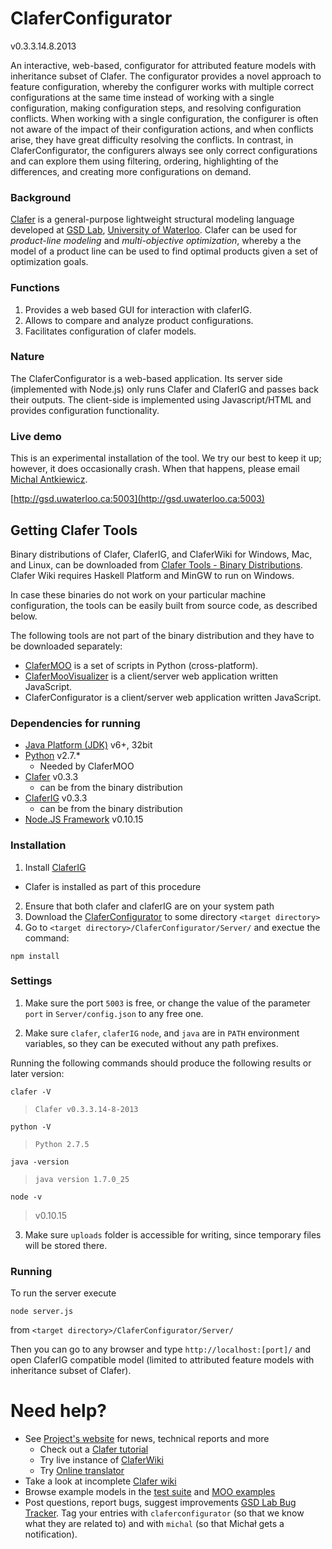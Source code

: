 ClaferConfigurator
==================

v0.3.3.14.8.2013

An interactive, web-based, configurator for attributed feature models with inheritance subset of Clafer.
The configurator provides a novel approach to feature configuration, whereby the configurer works with multiple correct configurations at the same time instead of working with a single configuration, making configuration steps, and resolving configuration conflicts. 
When working with a single configuration, the configurer is often not aware of the impact of their configuration actions, and when conflicts arise, they have great difficulty resolving the conflicts.
In contrast, in ClaferConfigurator, the configurers always see only correct configurations and can explore them using filtering, ordering, highlighting of the differences, and creating more configurations on demand.

### Background

[Clafer](http://clafer.org) is a general-purpose lightweight structural modeling language developed at [GSD Lab](http://gsd.uwaterloo.ca/), [University of Waterloo](http://uwaterloo.ca). Clafer can be used for *product-line modeling* and *multi-objective optimization*, whereby a the model of a product line can be used to find optimal products given a set of optimization goals. 

### Functions

1. Provides a web based GUI for interaction with claferIG.
2. Allows to compare and analyze product configurations.
3. Facilitates configuration of clafer models.

### Nature

The ClaferConfigurator is a web-based application. Its server side (implemented with Node.js) only runs Clafer and ClaferIG and passes back their outputs.
The client-side is implemented using Javascript/HTML and provides configuration functionality.

### Live demo

This is an experimental installation of the tool. We try our best to keep it up; however, it does occasionally crash. 
When that happens, please email [Michal Antkiewicz](mailto:mantkiew@gsd.uwaterloo.ca).

[http://gsd.uwaterloo.ca:5003](http://gsd.uwaterloo.ca:5003)

Getting Clafer Tools
--------------------

Binary distributions of Clafer, ClaferIG, and ClaferWiki for Windows, Mac, and Linux, can be downloaded from [Clafer Tools - Binary Distributions](http://gsd.uwaterloo.ca/node/516). 
Clafer Wiki requires Haskell Platform and MinGW to run on Windows. 

In case these binaries do not work on your particular machine configuration, the tools can be easily built from source code, as described below.

The following tools are not part of the binary distribution and they have to be downloaded separately:

* [ClaferMOO](https://github.com/gsdlab/ClaferMooStandalone) is a set of scripts in Python (cross-platform). 
* [ClaferMooVisualizer](https://github.com/gsdlab/ClaferMooVisualizer) is a client/server web application written JavaScript.
* ClaferConfigurator is a client/server web application written JavaScript.

### Dependencies for running

* [Java Platform (JDK)](http://www.oracle.com/technetwork/java/javase/downloads/index.html) v6+, 32bit
* [Python](http://www.python.org/download/) v2.7.*
  * Needed by ClaferMOO
* [Clafer](https://github.com/gsdlab/clafer) v0.3.3
  * can be from the binary distribution
* [ClaferIG](https://github.com/gsdlab/claferIG) v0.3.3
  * can be from the binary distribution
* [Node.JS Framework](http://nodejs.org/download/) v0.10.15

### Installation

1. Install [ClaferIG](https://github.com/gsdlab/claferIG)
  * Clafer is installed as part of this procedure
2. Ensure that both clafer and claferIG are on your system path
3. Download the [ClaferConfigurator](https://github.com/gsdlab/ClaferConfigurator) to some directory `<target directory>`
4. Go to `<target directory>/ClaferConfigurator/Server/` and exectue the command:
	
 `npm install`

### Settings

1. Make sure the port `5003` is free, or change the value of the parameter `port` in `Server/config.json` to any free one. 

2. Make sure `clafer`, `claferIG` `node`, and `java` are in `PATH` environment variables, so they can be executed without any path prefixes.

Running the following commands should produce the following results or later version:

`clafer -V` 

> `Clafer v0.3.3.14-8-2013`

`python -V`

> `Python 2.7.5`

`java -version`

> `java version 1.7.0_25`

`node -v`

>v0.10.15

3. Make sure `uploads` folder is accessible for writing, since temporary files will be stored there.

### Running

To run the server execute
	
`node server.js`
 
from `<target directory>/ClaferConfigurator/Server/`

Then you can go to any browser and type `http://localhost:[port]/` and open ClaferIG compatible model (limited to attributed feature models with inheritance subset of Clafer).

Need help?
==========
* See [Project's website](http://gsd.uwaterloo.ca/clafer) for news, technical reports and more
  * Check out a [Clafer tutorial](http://gsd.uwaterloo.ca/node/310)
  * Try live instance of [ClaferWiki](http://gsd.uwaterloo.ca:5001)
  * Try [Online translator](http://gsd.uwaterloo.ca/clafer/translator)
* Take a look at incomplete [Clafer wiki](https://github.com/gsdlab/clafer/wiki)
* Browse example models in the [test suite](https://github.com/gsdlab/clafer/tree/master/test/positive) and [MOO examples](https://github.com/gsdlab/clafer/tree/master/spl_configurator/dataset)
* Post questions, report bugs, suggest improvements [GSD Lab Bug Tracker](http://gsd.uwaterloo.ca:8888/questions/). Tag your entries with `claferconfigurator` (so that we know what they are related to) and with `michal` (so that Michał gets a notification).